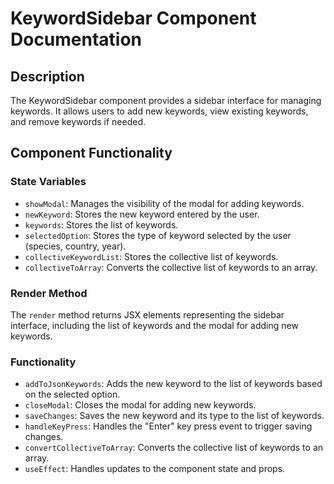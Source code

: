 # KeywordSidebar Component Documentation

## Description
The KeywordSidebar component provides a sidebar interface for managing keywords. It allows users to add new keywords, view existing keywords, and remove keywords if needed.

## Component Functionality

### State Variables
- `showModal`: Manages the visibility of the modal for adding keywords.
- `newKeyword`: Stores the new keyword entered by the user.
- `keywords`: Stores the list of keywords.
- `selectedOption`: Stores the type of keyword selected by the user (species, country, year).
- `collectiveKeywordList`: Stores the collective list of keywords.
- `collectiveToArray`: Converts the collective list of keywords to an array.

### Render Method
The `render` method returns JSX elements representing the sidebar interface, including the list of keywords and the modal for adding new keywords.

### Functionality
- `addToJsonKeywords`: Adds the new keyword to the list of keywords based on the selected option.
- `closeModal`: Closes the modal for adding new keywords.
- `saveChanges`: Saves the new keyword and its type to the list of keywords.
- `handleKeyPress`: Handles the "Enter" key press event to trigger saving changes.
- `convertCollectiveToArray`: Converts the collective list of keywords to an array.
- `useEffect`: Handles updates to the component state and props.
